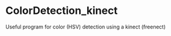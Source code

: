 ColorDetection_kinect
=====================

Useful program for color (HSV) detection using a kinect (freenect)
